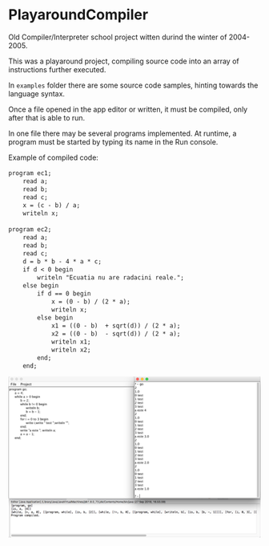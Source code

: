 # PlayaroundCompiler
Old Compiler/Interpreter school project witten durind the winter of 2004-2005.

This was a playaround project, compiling source code into an array of instructions further executed.

In `examples` folder there are some source code samples, hinting towards the language syntax.

Once a file opened in the app editor or written, it must be compiled, only after that is able to run.

In one file there may be several programs implemented. At runtime, a program must be started by typing its name in the Run console.

Example of compiled code:

```
program ec1;
	read a;
	read b;
	read c;
	x = (c - b) / a;
	writeln x;

program ec2;
	read a;
	read b;
	read c;
	d = b * b - 4 * a * c;
	if d < 0 begin
		writeln "Ecuatia nu are radacini reale.";
	else begin
		if d == 0 begin
			x = (0 - b) / (2 * a);
			writeln x;
		else begin
			x1 = ((0 - b)  + sqrt(d)) / (2 * a);
			x2 = ((0 - b)  - sqrt(d)) / (2 * a);
			writeln x1;
			writeln x2;
		end;
	end;
```

![alt text](https://raw.githubusercontent.com/bogdanudrescu/PlayaroundCompiler/master/sample/compiler.png)
